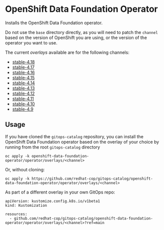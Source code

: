 # OpenShift Data Foundation Operator

Installs the OpenShift Data Foundation operator.

Do not use the `base` directory directly, as you will need to patch the `channel` based on the version of OpenShift you are using, or the version of the operator you want to use.

The current *overlays* available are for the following channels:

* [stable-4.18](operator/overlays/stable-4.18)
* [stable-4.17](operator/overlays/stable-4.17)
* [stable-4.16](operator/overlays/stable-4.16)
* [stable-4.15](operator/overlays/stable-4.15)
* [stable-4.14](operator/overlays/stable-4.14)
* [stable-4.13](operator/overlays/stable-4.13)
* [stable-4.12](operator/overlays/stable-4.12)
* [stable-4.11](operator/overlays/stable-4.11)
* [stable-4.10](operator/overlays/stable-4.10)
* [stable-4.9](operator/overlays/stable-4.9)

## Usage

If you have cloned the `gitops-catalog` repository, you can install the OpenShift Data Foundation operator based on the overlay of your choice by running from the root `gitops-catalog` directory

```
oc apply -k openshift-data-foundation-operator/operator/overlays/<channel>
```

Or, without cloning:

```
oc apply -k https://github.com/redhat-cop/gitops-catalog/openshift-data-foundation-operator/operator/overlays/<channel>
```

As part of a different overlay in your own GitOps repo:

```
apiVersion: kustomize.config.k8s.io/v1beta1
kind: Kustomization

resources:
  - github.com/redhat-cop/gitops-catalog/openshift-data-foundation-operator/operator/overlays/<channel>?ref=main
```
